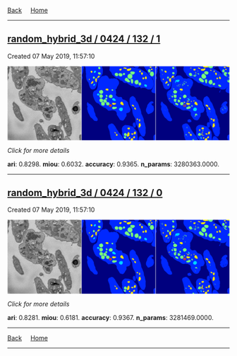 
[Back](..)&nbsp;&nbsp;&nbsp;&nbsp;&nbsp;[Home](https://leapmanlab.github.io/snapshots)

---

<div class="summary"><a href="1"><h2>random_hybrid_3d / 0424 / 132 / 1</h2></a><p>Created 07 May 2019, 11:57:10
</p><a href="1"><img src="1/media/summary.png" align="center"></a><p>
<i>Click for more details</i>
</p></div>

**ari**: 0.8298. **miou**: 0.6032. **accuracy**: 0.9365. **n_params**: 3280363.0000. 

---

<div class="summary"><a href="0"><h2>random_hybrid_3d / 0424 / 132 / 0</h2></a><p>Created 07 May 2019, 11:57:10
</p><a href="0"><img src="0/media/summary.png" align="center"></a><p>
<i>Click for more details</i>
</p></div>

**ari**: 0.8281. **miou**: 0.6181. **accuracy**: 0.9367. **n_params**: 3281469.0000. 

---

[Back](..)&nbsp;&nbsp;&nbsp;&nbsp;&nbsp;[Home](https://leapmanlab.github.io/snapshots)

---